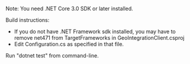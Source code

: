 Note:
You need .NET Core 3.0 SDK or later installed.

Build instructions:

- If you do not have .NET Framework sdk installed, you may have to remove net471 from TargetFrameworks in GeoIntegrationClient.csproj
- Edit Configuration.cs as specified in that file.


Run "dotnet test" from command-line.


